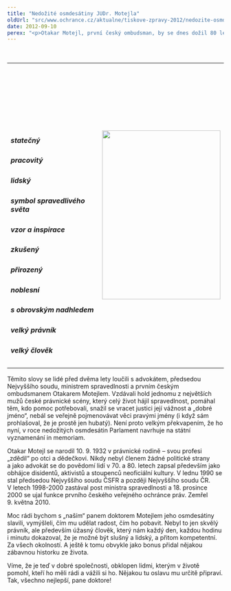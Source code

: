 ```yaml
---
title: "Nedožité osmdesátiny JUDr. Motejla"
oldUrl: "src/www.ochrance.cz/aktualne/tiskove-zpravy-2012/nedozite-osmdesatiny-judr-motejla"
date: 2012-09-10
perex: "<p>Otakar Motejl, první český ombudsman, by se dnes dožil 80 let.</p>"
---
```


<!-- imported from the old website -->

<p> </p><table cellpadding="0" cellspacing="0"><tbody><tr><td abbr="" style="WIDTH: 30em" class="align-center"><p> </p><p> </p><p> </p><p> </p><h5>statečný</h5><h5>pracovitý</h5><h5>lidský</h5><h5>symbol spravedlivého světa</h5><h5>vzor a inspirace</h5><h5>zkušený</h5><h5>přirozený</h5><h5>noblesní</h5><h5>s obrovským nadhledem</h5><h5>velký právník</h5><h5>velký člověk</h5></td><td class="align-right"><img src="https://www.ochrance.cz/uploads/RTEmagicC_03a_02.jpg.jpg" height="392" width="275" alt="" /></td></tr></tbody></table><p>Těmito slovy se lidé před dvěma lety loučili s advokátem, předsedou Nejvyššího soudu, ministrem spravedlnosti a prvním českým ombudsmanem Otakarem Motejlem. Vzdávali hold jednomu z největších mužů české právnické scény, který celý život hájil spravedlnost, pomáhal těm, kdo pomoc potřebovali, snažil se vracet justici její vážnost a „dobré jméno“, nebál se veřejně pojmenovávat věci pravými jmény (i když sám prohlašoval, že je prostě jen hubatý). Není proto velkým překvapením, že ho nyní, v roce nedožitých osmdesátin Parlament navrhuje na státní vyznamenání in memoriam. </p><p>Otakar Motejl se narodil 10. 9. 1932 v právnické rodině – svou profesi „zdědil“ po otci a dědečkovi. Nikdy nebyl členem žádné politické strany a jako advokát se do povědomí lidí v 70. a 80. letech zapsal především jako obhájce disidentů, aktivistů a stoupenců neoficiální kultury. V lednu 1990 se stal předsedou Nejvyššího soudu ČSFR a později Nejvyššího soudu ČR. V letech 1998-2000 zastával post ministra spravedlnosti a 18. prosince 2000 se ujal funkce prvního českého veřejného ochránce práv. Zemřel 9. května 2010.</p><p>Moc rádi bychom s „naším“ panem doktorem Motejlem jeho osmdesátiny slavili, vymýšleli, čím mu udělat radost, čím ho pobavit. Nebyl to jen skvělý právník, ale především úžasný člověk, který nám každý den, každou hodinu i minutu dokazoval, že je možné být slušný a lidský, a přitom kompetentní. Za všech okolností. A ještě k tomu obvykle jako bonus přidal nějakou zábavnou historku ze života.</p><p>Víme, že je teď v dobré společnosti, obklopen lidmi, kterým v životě pomohl, kteří ho měli rádi a vážili si ho. Nějakou tu oslavu mu určitě připraví. Tak, všechno nejlepší, pane doktore!</p>
